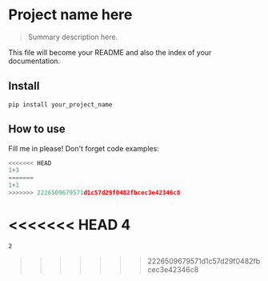 # Project name here
> Summary description here.


This file will become your README and also the index of your documentation.

## Install

`pip install your_project_name`

## How to use

Fill me in please! Don't forget code examples:

```python
<<<<<<< HEAD
1+3
=======
1+1
>>>>>>> 2226509679571d1c57d29f0482fbcec3e42346c8
```




<<<<<<< HEAD
    4
=======
    2
>>>>>>> 2226509679571d1c57d29f0482fbcec3e42346c8


